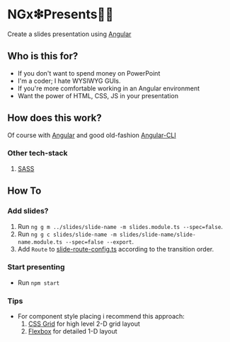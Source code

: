 # NGx❇︎Presents🍿🎦

Create a slides presentation using [Angular][ngHome]

## Who is this for?

* If you don't want to spend money on PowerPoint
* I'm a coder; I hate WYSIWYG GUIs.
* If you're more comfortable working in an Angular environment
* Want the power of HTML, CSS, JS in your presentation

## How does this work?

Of course with [Angular][ngHome] and good old-fashion [Angular-CLI](https://github.com/angular/angular-cli)

### Other tech-stack

1. [SASS](http://sass-lang.com)

## How To

### Add slides?

1. Run `ng g m ../slides/slide-name -m slides.module.ts --spec=false`.
1. Run `ng g c slides/slide-name -m slides/slide-name/slide-name.module.ts --spec=false --export`.
1. Add `Route` to [slide-route-config.ts](src/app/slides/slide-route-config.ts) according to the transition order.

### Start presenting

* Run `npm start`

### Tips

* For component style placing i recommend this approach:
  1. [CSS Grid](https://developer.mozilla.org/en-US/docs/Web/CSS/CSS_Grid_Layout) for high level 2-D grid layout
  2. [Flexbox](https://developer.mozilla.org/en-US/docs/Web/CSS/CSS_Flexible_Box_Layout/Using_CSS_flexible_boxes) for detailed 1-D layout


[ngHome]: https://angular.io